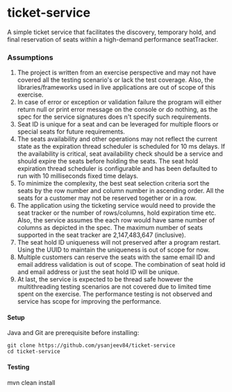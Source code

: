 # ticket-service
A simple ticket service that facilitates the discovery, temporary hold, and final reservation of seats within a high-demand performance seatTracker.

### Assumptions
1. The project is written from an exercise perspective and may not have covered all the testing scenario's or lack the test coverage. Also, the libraries/frameworks used in live applications are out of scope of this exercise.
2. In case of error or exception or validation failure the program will either return null or print error message on the console or do nothing, as the spec for the service signatures does n't specify such requirements.
3. Seat ID is unique for a seat and can be leveraged for multiple floors or special seats for future requirements. 
4. The seats availability and other operations may not reflect the current state as the expiration thread scheduler is scheduled for 10 ms delays. If the availability is critical, seat availability check should be a service and should expire the seats before holding the seats. The seat hold expiration thread scheduler is configurable and has been defaulted to run with 10 milliseconds fixed time delays.
5. To minimize the complexity, the best seat selection criteria sort the seats by the row number and column number in ascending order. All the seats for a customer may not be reserved together or in a row.
6. The application using the ticketing service would need to provide the seat tracker or the number of rows/columns, hold expiration time etc. Also, the service assumes the each row would have same number of columns as depicted in the spec. The maximum number of seats supported in the seat tracker are 2,147,483,647 (inclusive).
7. The seat hold ID uniqueness will not preserved after a program restart. Using the UUID to maintain the uniqueness is out of scope for now.
8. Multiple customers can reserve the seats with the same email ID and email address validation is out of scope. The combination of seat hold id and email address or just the seat hold ID will be unique.
9. At last, the service is expected to be thread safe however the multithreading testing scenarios are not covered due to limited time spent on the exercise. The performance testing is not observed and service has scope for improving the performance.

#### Setup

Java and Git are prerequisite before installing:
```
git clone https://github.com/ysanjeev84/ticket-service
cd ticket-service
```

#### Testing

mvn clean install
